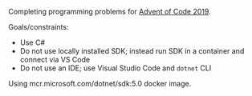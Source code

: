 Completing programming problems for [Advent of Code 2019](https://adventofcode.com/2019).

Goals/constraints:
* Use C#
* Do not use locally installed SDK; instead run SDK in a container and connect via VS Code
* Do not use an IDE; use Visual Studio Code and `dotnet` CLI

Using mcr.microsoft.com/dotnet/sdk:5.0 docker image.